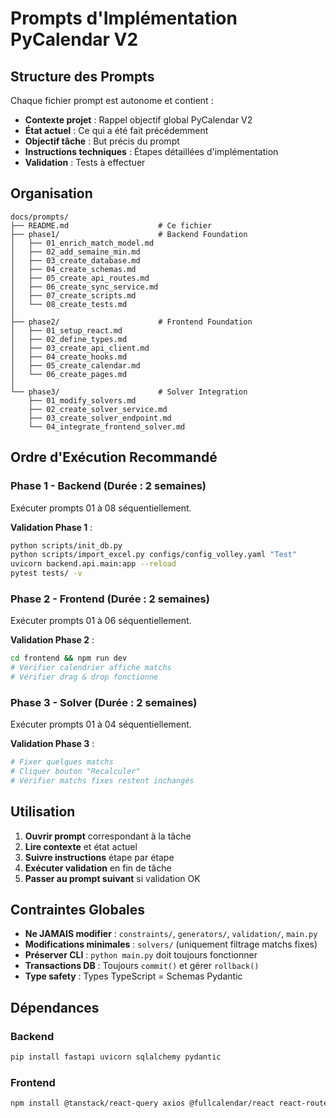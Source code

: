 # Prompts d'Implémentation PyCalendar V2

## Structure des Prompts

Chaque fichier prompt est autonome et contient :
- **Contexte projet** : Rappel objectif global PyCalendar V2
- **État actuel** : Ce qui a été fait précédemment
- **Objectif tâche** : But précis du prompt
- **Instructions techniques** : Étapes détaillées d'implémentation
- **Validation** : Tests à effectuer

## Organisation

```
docs/prompts/
├── README.md                    # Ce fichier
├── phase1/                      # Backend Foundation
│   ├── 01_enrich_match_model.md
│   ├── 02_add_semaine_min.md
│   ├── 03_create_database.md
│   ├── 04_create_schemas.md
│   ├── 05_create_api_routes.md
│   ├── 06_create_sync_service.md
│   ├── 07_create_scripts.md
│   └── 08_create_tests.md
│
├── phase2/                      # Frontend Foundation
│   ├── 01_setup_react.md
│   ├── 02_define_types.md
│   ├── 03_create_api_client.md
│   ├── 04_create_hooks.md
│   ├── 05_create_calendar.md
│   └── 06_create_pages.md
│
└── phase3/                      # Solver Integration
    ├── 01_modify_solvers.md
    ├── 02_create_solver_service.md
    ├── 03_create_solver_endpoint.md
    └── 04_integrate_frontend_solver.md
```

## Ordre d'Exécution Recommandé

### Phase 1 - Backend (Durée : 2 semaines)
Exécuter prompts 01 à 08 séquentiellement.

**Validation Phase 1** :
```bash
python scripts/init_db.py
python scripts/import_excel.py configs/config_volley.yaml "Test"
uvicorn backend.api.main:app --reload
pytest tests/ -v
```

### Phase 2 - Frontend (Durée : 2 semaines)
Exécuter prompts 01 à 06 séquentiellement.

**Validation Phase 2** :
```bash
cd frontend && npm run dev
# Vérifier calendrier affiche matchs
# Vérifier drag & drop fonctionne
```

### Phase 3 - Solver (Durée : 2 semaines)
Exécuter prompts 01 à 04 séquentiellement.

**Validation Phase 3** :
```bash
# Fixer quelques matchs
# Cliquer bouton "Recalculer"
# Vérifier matchs fixes restent inchangés
```

## Utilisation

1. **Ouvrir prompt** correspondant à la tâche
2. **Lire contexte** et état actuel
3. **Suivre instructions** étape par étape
4. **Exécuter validation** en fin de tâche
5. **Passer au prompt suivant** si validation OK

## Contraintes Globales

- **Ne JAMAIS modifier** : `constraints/`, `generators/`, `validation/`, `main.py`
- **Modifications minimales** : `solvers/` (uniquement filtrage matchs fixes)
- **Préserver CLI** : `python main.py` doit toujours fonctionner
- **Transactions DB** : Toujours `commit()` et gérer `rollback()`
- **Type safety** : Types TypeScript = Schemas Pydantic

## Dépendances

### Backend
```bash
pip install fastapi uvicorn sqlalchemy pydantic
```

### Frontend
```bash
npm install @tanstack/react-query axios @fullcalendar/react react-router-dom
```
